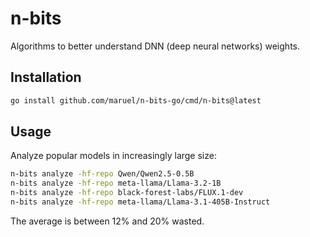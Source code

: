 # n-bits

Algorithms to better understand DNN (deep neural networks) weights.


## Installation

```bash
go install github.com/maruel/n-bits-go/cmd/n-bits@latest
```


## Usage

Analyze popular models in increasingly large size:

```bash
n-bits analyze -hf-repo Qwen/Qwen2.5-0.5B
n-bits analyze -hf-repo meta-llama/Llama-3.2-1B
n-bits analyze -hf-repo black-forest-labs/FLUX.1-dev
n-bits analyze -hf-repo meta-llama/Llama-3.1-405B-Instruct
```

The average is between 12% and 20% wasted.
